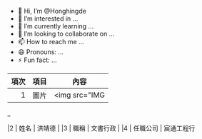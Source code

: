 - 👋 Hi, I’m @Honghingde
- 👀 I’m interested in ...
- 🌱 I’m currently learning ...
- 💞️ I’m looking to collaborate on ...
- 📫 How to reach me ...
- 😄 Pronouns: ...
- ⚡ Fun fact: ...

<!---
Honghingde/Honghingde is a ✨ special ✨ repository because its `README.md` (this file) appears on your GitHub profile.
You can click the Preview link to take a look at your changes.
--->



| 項次 | 項目 | 內容 |
|----:|------|------|
|1 | 圖片 |<img src="IMG
_

|2 | 姓名 | 洪靖德 |
|3 | 職稱 | 文書行政 |
|4 | 任職公司 | 宸通工程行 
